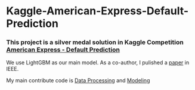 # Kaggle-American-Express-Default-Prediction

### This project is a silver medal solution in Kaggle Competition [American Express - Default Prediction](https://www.kaggle.com/competitions/amex-default-prediction)

We use LightGBM as our main model. As a co-author, I pulished a [paper](A%20LightGBM%20based%20Default%20Prediction%20Method%20for%20American%20Express.pdf) in IEEE.

My main contribute code is [Data Processing](DataProcess.ipynb) and [Modeling](Train.ipynb)
